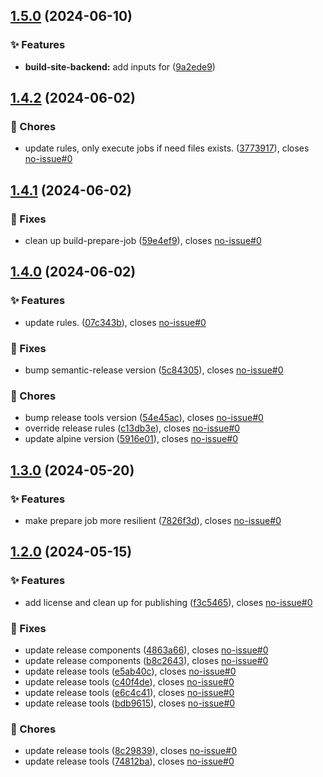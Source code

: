 ## [1.5.0](https://gitlab.moselwal.io/devops/ci-cd-components/build-tools/compare/1.4.2...1.5.0) (2024-06-10)

### :sparkles: Features

* **build-site-backend:** add inputs for ([9a2ede9](https://gitlab.moselwal.io/devops/ci-cd-components/build-tools/commit/9a2ede9a46c286169d42be4d1401f1af5482ab10))

## [1.4.2](https://gitlab.moselwal.io/devops/ci-cd-components/build-tools/compare/1.4.1...1.4.2) (2024-06-02)

### :repeat: Chores

* update rules, only execute jobs if need files exists. ([3773917](https://gitlab.moselwal.io/devops/ci-cd-components/build-tools/commit/3773917a64deaded6dfcf7145266120e4e20c477)), closes [no-issue#0](https://gitlab.moselwal.io/devops/no-issue/issues/0)

## [1.4.1](https://gitlab.moselwal.io/devops/ci-cd-components/build-tools/compare/1.4.0...1.4.1) (2024-06-02)

### :bug: Fixes

* clean up build-prepare-job ([59e4ef9](https://gitlab.moselwal.io/devops/ci-cd-components/build-tools/commit/59e4ef925896a4d4c0299769d948d65786a26a24)), closes [no-issue#0](https://gitlab.moselwal.io/devops/no-issue/issues/0)

## [1.4.0](https://gitlab.moselwal.io/devops/ci-cd-components/build-tools/compare/1.3.0...1.4.0) (2024-06-02)

### :sparkles: Features

* update rules. ([07c343b](https://gitlab.moselwal.io/devops/ci-cd-components/build-tools/commit/07c343b215923fef3ff73b069d0bf0bbf0418c0c)), closes [no-issue#0](https://gitlab.moselwal.io/devops/no-issue/issues/0)

### :bug: Fixes

* bump semantic-release version ([5c84305](https://gitlab.moselwal.io/devops/ci-cd-components/build-tools/commit/5c843055bef120ad11561b64f8ca060f1e1e61dd)), closes [no-issue#0](https://gitlab.moselwal.io/devops/no-issue/issues/0)

### :repeat: Chores

* bump release tools version ([54e45ac](https://gitlab.moselwal.io/devops/ci-cd-components/build-tools/commit/54e45acecdf3992ba143c37e79c49a1af073cb67)), closes [no-issue#0](https://gitlab.moselwal.io/devops/no-issue/issues/0)
* override release rules  ([c13db3e](https://gitlab.moselwal.io/devops/ci-cd-components/build-tools/commit/c13db3e72f180766b7a31eac64a2e3d7a1c3001c)), closes [no-issue#0](https://gitlab.moselwal.io/devops/no-issue/issues/0)
* update alpine version ([5916e01](https://gitlab.moselwal.io/devops/ci-cd-components/build-tools/commit/5916e01c5b57c5aedcb5bcbcaca865f1cb9db516)), closes [no-issue#0](https://gitlab.moselwal.io/devops/no-issue/issues/0)

## [1.3.0](https://gitlab.moselwal.io/devops/ci-cd-components/build-tools/compare/1.2.0...1.3.0) (2024-05-20)


### :sparkles: Features

* make prepare job more resilient ([7826f3d](https://gitlab.moselwal.io/devops/ci-cd-components/build-tools/commit/7826f3dd664ff6d8ac8f9461dc2c77e7d695d213)), closes [no-issue#0](https://gitlab.moselwal.io/devops/no-issue/issues/0)

## [1.2.0](https://gitlab.moselwal.io/devops/ci-cd-components/build-tools/compare/1.1.17...1.2.0) (2024-05-15)


### :sparkles: Features

* add license and clean up for publishing ([f3c5465](https://gitlab.moselwal.io/devops/ci-cd-components/build-tools/commit/f3c5465d9591938099e94d6b83a16ec2fcc7efa2)), closes [no-issue#0](https://gitlab.moselwal.io/devops/no-issue/issues/0)


### :bug: Fixes

* update release components ([4863a66](https://gitlab.moselwal.io/devops/ci-cd-components/build-tools/commit/4863a6683b75c84fa374c315a0538c82c93b2352)), closes [no-issue#0](https://gitlab.moselwal.io/devops/no-issue/issues/0)
* update release components ([b8c2643](https://gitlab.moselwal.io/devops/ci-cd-components/build-tools/commit/b8c2643e9110301be53cd7f061a606510b49d26d)), closes [no-issue#0](https://gitlab.moselwal.io/devops/no-issue/issues/0)
* update release tools ([e5ab40c](https://gitlab.moselwal.io/devops/ci-cd-components/build-tools/commit/e5ab40cebdccf1468ed4b386fc9001df22483b53)), closes [no-issue#0](https://gitlab.moselwal.io/devops/no-issue/issues/0)
* update release tools ([c40f4de](https://gitlab.moselwal.io/devops/ci-cd-components/build-tools/commit/c40f4de0a2c7a65b7f3bd8ea6dce00b3a96e4f65)), closes [no-issue#0](https://gitlab.moselwal.io/devops/no-issue/issues/0)
* update release tools ([e6c4c41](https://gitlab.moselwal.io/devops/ci-cd-components/build-tools/commit/e6c4c419e6978f1169ae72e63bbbe908b1ee6086)), closes [no-issue#0](https://gitlab.moselwal.io/devops/no-issue/issues/0)
* update release tools ([bdb9615](https://gitlab.moselwal.io/devops/ci-cd-components/build-tools/commit/bdb96152a9cbfe99d7db7ca68a659cf1bca41fe0)), closes [no-issue#0](https://gitlab.moselwal.io/devops/no-issue/issues/0)


### :repeat: Chores

* update release tools ([8c29839](https://gitlab.moselwal.io/devops/ci-cd-components/build-tools/commit/8c29839e3788d82a6ba2f8edcbe18a84a908dce9)), closes [no-issue#0](https://gitlab.moselwal.io/devops/no-issue/issues/0)
* update release tools ([74812ba](https://gitlab.moselwal.io/devops/ci-cd-components/build-tools/commit/74812bacabce9da960c5faebb1c5c1f06fa9f061)), closes [no-issue#0](https://gitlab.moselwal.io/devops/no-issue/issues/0)
